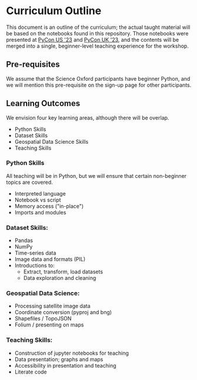 # Curriculum Outline

This document is an outline of the curriculum; the actual taught material will be based on the notebooks found in this repository.
Those notebooks were presented at [PyCon US '23](https://youtu.be/rdyM6WDPzCY?feature=shared) and [PyCon UK '23](https://youtu.be/Sbkdf6vl6n0?feature=shared), and the contents will be merged into a single, beginner-level teaching experience for the workshop.

## Pre-requisites

We assume that the Science Oxford participants have beginner Python, and we will mention this pre-requisite on the sign-up page for other participants.

## Learning Outcomes

We envision four key learning areas, although there will be overlap.

- Python Skills
- Dataset Skills
- Geospatial Data Science Skills
- Teaching Skills

### Python Skills

All teaching will be in Python, but we will ensure that certain non-beginner topics are covered.

- Interpreted language
- Notebook vs script
- Memory access ("in-place")
- Imports and modules

### Dataset Skills:

- Pandas
- NumPy
- Time-series data
- Image data and formats (PIL)
- Introductions to:
    - Extract, transform, load datasets
    - Data exploration and cleaning

### Geospatial Data Science:

- Processing satellite image data
- Coordinate conversion (pyproj and bng)
- Shapefiles / TopoJSON
- Folium / presenting on maps

### Teaching Skills:

- Construction of jupyter notebooks for teaching
- Data presentation; graphs and maps
- Accessibility in presentation and teaching
- Literate code

